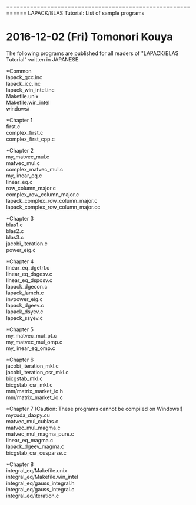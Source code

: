 ============================================================
LAPACK/BLAS Tutorial: List of sample programs

 2016-12-02 (Fri) Tomonori Kouya
============================================================

The following programs are published for all readers of "LAPACK/BLAS Tutorial" written in JAPANESE.

*Common  
	lapack_gcc.inc  
	lapack_icc.inc  
	lapack_win_intel.inc  
	Makefile.unix  
	Makefile.win_intel  
	windows\  

*Chapter 1  
	first.c  
	complex_first.c  
	complex_first_cpp.c  

*Chapter 2  
	my_matvec_mul.c  
	matvec_mul.c  
	complex_matvec_mul.c  
	my_linear_eq.c  
	linear_eq.c  
	row_column_major.c  
	complex_row_column_major.c  
	lapack_complex_row_column_major.c  
	lapack_complex_row_column_major.cc  

*Chapter 3  
	blas1.c  
	blas2.c  
	blas3.c  
	jacobi_iteration.c  
	power_eig.c  

*Chapter 4  
	linear_eq_dgetrf.c  
	linear_eq_dsgesv.c  
	linear_eq_dsposv.c  
	lapack_dgecon.c  
	lapack_lamch.c  
	invpower_eig.c  
	lapack_dgeev.c  
	lapack_dsyev.c  
	lapack_ssyev.c  

*Chapter 5  
	my_matvec_mul_pt.c  
	my_matvec_mul_omp.c  
	my_linear_eq_omp.c  

*Chapter 6  
	jacobi_iteration_mkl.c  
	jacobi_iteration_csr_mkl.c  
	bicgstab_mkl.c  
	bicgstab_csr_mkl.c  
	mm/matrix_market_io.h  
	mm/matrix_market_io.c  

*Chapter 7 (Caution: These programs cannot be compiled on Windows!)  
	mycuda_daxpy.cu  
	matvec_mul_cublas.c  
	matvec_mul_magma.c  
	matvec_mul_magma_pure.c  
	linear_eq_magma.c  
	lapack_dgeev_magma.c  
	bicgstab_csr_cusparse.c  

*Chapter 8  
	integral_eq/Makefile.unix  
	integral_eq/Makefile.win_intel  
	integral_eq/gauss_integral.h  
	integral_eq/gauss_integral.c  
	integral_eq/iteration.c  

